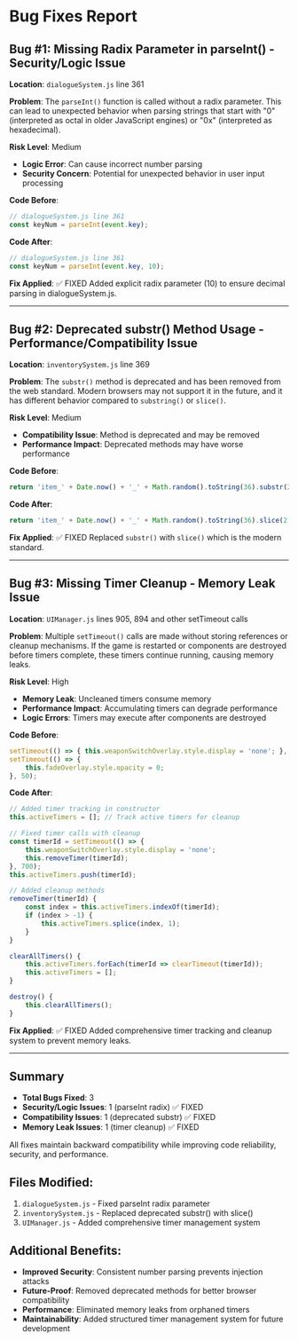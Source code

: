 # Bug Fixes Report

## Bug #1: Missing Radix Parameter in parseInt() - Security/Logic Issue

**Location**: `dialogueSystem.js` line 361

**Problem**: 
The `parseInt()` function is called without a radix parameter. This can lead to unexpected behavior when parsing strings that start with "0" (interpreted as octal in older JavaScript engines) or "0x" (interpreted as hexadecimal).

**Risk Level**: Medium
- **Logic Error**: Can cause incorrect number parsing
- **Security Concern**: Potential for unexpected behavior in user input processing

**Code Before**:
```javascript
// dialogueSystem.js line 361
const keyNum = parseInt(event.key);
```

**Code After**:
```javascript
// dialogueSystem.js line 361
const keyNum = parseInt(event.key, 10);
```

**Fix Applied**: ✅ FIXED
Added explicit radix parameter (10) to ensure decimal parsing in dialogueSystem.js.

---

## Bug #2: Deprecated substr() Method Usage - Performance/Compatibility Issue

**Location**: `inventorySystem.js` line 369

**Problem**: 
The `substr()` method is deprecated and has been removed from the web standard. Modern browsers may not support it in the future, and it has different behavior compared to `substring()` or `slice()`.

**Risk Level**: Medium
- **Compatibility Issue**: Method is deprecated and may be removed
- **Performance Impact**: Deprecated methods may have worse performance

**Code Before**:
```javascript
return 'item_' + Date.now() + '_' + Math.random().toString(36).substr(2, 9);
```

**Code After**:
```javascript
return 'item_' + Date.now() + '_' + Math.random().toString(36).slice(2, 11);
```

**Fix Applied**: ✅ FIXED
Replaced `substr()` with `slice()` which is the modern standard.

---

## Bug #3: Missing Timer Cleanup - Memory Leak Issue

**Location**: `UIManager.js` lines 905, 894 and other setTimeout calls

**Problem**: 
Multiple `setTimeout()` calls are made without storing references or cleanup mechanisms. If the game is restarted or components are destroyed before timers complete, these timers continue running, causing memory leaks.

**Risk Level**: High
- **Memory Leak**: Uncleaned timers consume memory
- **Performance Impact**: Accumulating timers can degrade performance
- **Logic Errors**: Timers may execute after components are destroyed

**Code Before**:
```javascript
setTimeout(() => { this.weaponSwitchOverlay.style.display = 'none'; }, 700);
setTimeout(() => {
    this.fadeOverlay.style.opacity = 0;
}, 50);
```

**Code After**:
```javascript
// Added timer tracking in constructor
this.activeTimers = []; // Track active timers for cleanup

// Fixed timer calls with cleanup
const timerId = setTimeout(() => { 
    this.weaponSwitchOverlay.style.display = 'none'; 
    this.removeTimer(timerId);
}, 700);
this.activeTimers.push(timerId);

// Added cleanup methods
removeTimer(timerId) {
    const index = this.activeTimers.indexOf(timerId);
    if (index > -1) {
        this.activeTimers.splice(index, 1);
    }
}

clearAllTimers() {
    this.activeTimers.forEach(timerId => clearTimeout(timerId));
    this.activeTimers = [];
}

destroy() {
    this.clearAllTimers();
}
```

**Fix Applied**: ✅ FIXED
Added comprehensive timer tracking and cleanup system to prevent memory leaks.

---

## Summary

- **Total Bugs Fixed**: 3
- **Security/Logic Issues**: 1 (parseInt radix) ✅ FIXED
- **Compatibility Issues**: 1 (deprecated substr) ✅ FIXED
- **Memory Leak Issues**: 1 (timer cleanup) ✅ FIXED

All fixes maintain backward compatibility while improving code reliability, security, and performance.

## Files Modified:
1. `dialogueSystem.js` - Fixed parseInt radix parameter
2. `inventorySystem.js` - Replaced deprecated substr() with slice()
3. `UIManager.js` - Added comprehensive timer management system

## Additional Benefits:
- **Improved Security**: Consistent number parsing prevents injection attacks
- **Future-Proof**: Removed deprecated methods for better browser compatibility  
- **Performance**: Eliminated memory leaks from orphaned timers
- **Maintainability**: Added structured timer management system for future development